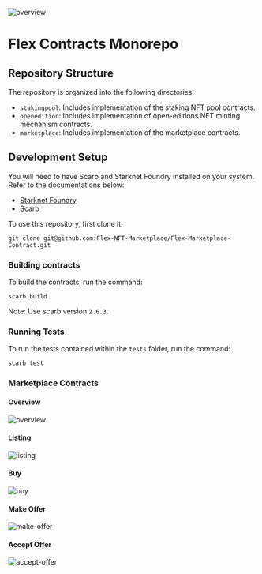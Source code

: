 ![overview](./assets/logo.png)

# Flex Contracts Monorepo

## Repository Structure

The repository is organized into the following directories:

-   `stakingpool`: Includes implementation of the staking NFT pool contracts.
-   `openedition`: Includes implementation of open-editions NFT minting mechanism contracts.
-   `marketplace`: Includes implementation of the marketplace contracts.

## Development Setup

You will need to have Scarb and Starknet Foundry installed on your system. Refer to the documentations below:

-   [Starknet Foundry](https://foundry-rs.github.io/starknet-foundry/index.html)
-   [Scarb](https://docs.swmansion.com/scarb/download.html)

To use this repository, first clone it:

```
git clone git@github.com:Flex-NFT-Marketplace/Flex-Marketplace-Contract.git
```

### Building contracts

To build the contracts, run the command:

```
scarb build
```

Note: Use scarb version `2.6.3`.

### Running Tests

To run the tests contained within the `tests` folder, run the command:

```
scarb test
```

### Marketplace Contracts

#### Overview
![overview](./assets/marketplace-overview.png)

#### Listing
![listing](./assets/marketplace-listing.png)

#### Buy
![buy](./assets/marketplace-buy.png)

#### Make Offer
![make-offer](./assets/marketplace-make-offer.png)

#### Accept Offer
![accept-offer](./assets/marketplace-accept-offer.png)